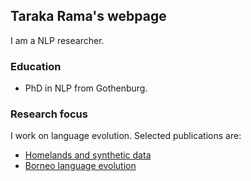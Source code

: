## Taraka Rama's webpage

I am a NLP researcher.

### Education

- PhD in NLP from Gothenburg.

<!--- My publications are here on [google scholar](https://scholar.google.no/citations?hl=en&user=pdzW3AEAAAAJ) -->

### Research focus

I work on language evolution. Selected publications are:

- [Homelands and synthetic data](https://royalsocietypublishing.org/doi/10.1098/rstb.2020.0202)
- [Borneo language evolution](https://www.ingentaconnect.com/content/jbp/dia/2022/00000039/00000002/art00002)
